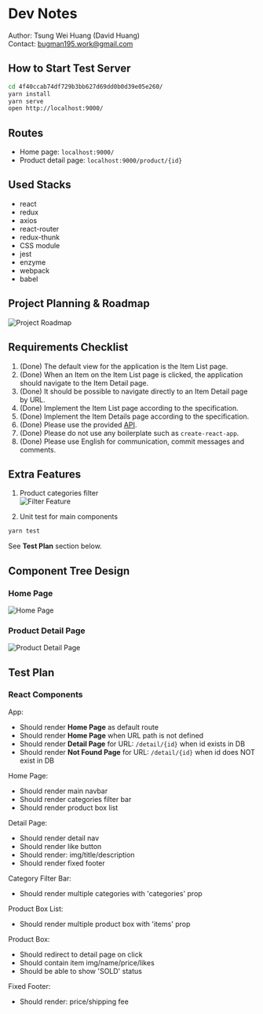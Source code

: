 # Dev Notes

Author: Tsung Wei Huang (David Huang)  
Contact: bugman195.work@gmail.com  

## How to Start Test Server

```bash
cd 4f40ccab74df729b3bb627d69dd0b0d39e05e260/
yarn install
yarn serve
open http://localhost:9000/
```

## Routes

- Home page: `localhost:9000/`
- Product detail page: `localhost:9000/product/{id}`

## Used Stacks

- react
- redux
- axios
- react-router
- redux-thunk
- CSS module
- jest
- enzyme
- webpack
- babel

## Project Planning & Roadmap

![Project Roadmap](./readme-res/Planning.png)

## Requirements Checklist

1. (Done) The default view for the application is the Item List page.
2. (Done) When an Item on the Item List page is clicked, the application should navigate to the Item Detail page.
3. (Done) It should be possible to navigate directly to an Item Detail page by URL.
4. (Done) Implement the Item List page according to the specification.
5. (Done) Implement the Item Details page according to the specification.
6. (Done) Please use the provided [API](./API.md).
7. (Done) Please do not use any boilerplate such as `create-react-app`.
8. (Done) Please use English for communication, commit messages and comments.

## Extra Features

1. Product categories filter  
![Filter Feature](./readme-res/Filter%20Feature.png)

2. Unit test for main components

```bash
yarn test
```

See **Test Plan** section below.

## Component Tree Design

### Home Page

![Home Page](./readme-res/Home%20Page%20Component%20Tree.png)

### Product Detail Page

![Product Detail Page](./readme-res/Detail%20Page%20Design.png)

## Test Plan

### React Components

App:

- Should render **Home Page** as default route
- Should render **Home Page** when URL path is not defined
- Should render **Detail Page** for URL: `/detail/{id}` when id exists in DB
- Should render **Not Found Page** for URL: `/detail/{id}` when id does NOT exist in DB

Home Page:

- Should render main navbar
- Should render categories filter bar
- Should render product box list

Detail Page:

- Should render detail nav
- Should render like button
- Should render: img/title/description
- Should render fixed footer

Category Filter Bar:

- Should render multiple categories with 'categories' prop

Product Box List:

- Should render multiple product box with 'items' prop

Product Box:

- Should redirect to detail page on click
- Should contain item img/name/price/likes
- Should be able to show 'SOLD' status

Fixed Footer:

- Should render: price/shipping fee
